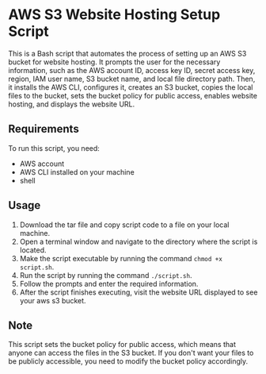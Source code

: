 # AWS S3 Website Hosting Setup Script

This is a Bash script that automates the process of setting up an AWS S3 bucket for website hosting. It prompts the user for the necessary information, such as the AWS account ID, access key ID, secret access key, region, IAM user name, S3 bucket name, and local file directory path. Then, it installs the AWS CLI, configures it, creates an S3 bucket, copies the local files to the bucket, sets the bucket policy for public access, enables website hosting, and displays the website URL.

## Requirements

To run this script, you need:

- AWS account
- AWS CLI installed on your machine
- shell

## Usage

1. Download the tar file and copy script code to a file on your local machine.
2. Open a terminal window and navigate to the directory where the script is located.
3. Make the script executable by running the command `chmod +x script.sh`.
4. Run the script by running the command `./script.sh`.
5. Follow the prompts and enter the required information.
6. After the script finishes executing, visit the website URL displayed to see your aws s3 bucket.

## Note

This script sets the bucket policy for public access, which means that anyone can access the files in the S3 bucket. If you don't want your files to be publicly accessible, you need to modify the bucket policy accordingly.